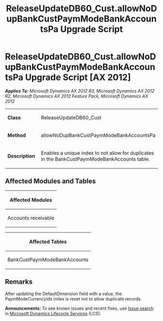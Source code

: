 ﻿---
title: ReleaseUpdateDB60_Cust.allowNoDupBankCustPaymModeBankAccountsPa Upgrade Script
TOCTitle: ReleaseUpdateDB60_Cust.allowNoDupBankCustPaymModeBankAccountsPa Upgrade Script
ms:assetid: 9d980335-c229-7d06-bb35-d7cca29fe476
ms:mtpsurl: https://msdn.microsoft.com/en-us/library/JJ736630(v=AX.60)
ms:contentKeyID: 49710072
ms.date: 05/18/2015
mtps_version: v=AX.60
---

# ReleaseUpdateDB60\_Cust.allowNoDupBankCustPaymModeBankAccountsPa Upgrade Script [AX 2012]


_**Applies To:** Microsoft Dynamics AX 2012 R3, Microsoft Dynamics AX 2012 R2, Microsoft Dynamics AX 2012 Feature Pack, Microsoft Dynamics AX 2012_

<table>
<colgroup>
<col style="width: 50%" />
<col style="width: 50%" />
</colgroup>
<tbody>
<tr class="odd">
<td><p><strong>Class</strong></p></td>
<td><p>ReleaseUpdateDB60_Cust</p></td>
</tr>
<tr class="even">
<td><p><strong>Method</strong></p></td>
<td><p>allowNoDupBankCustPaymModeBankAccountsPa</p></td>
</tr>
<tr class="odd">
<td><p><strong>Description</strong></p></td>
<td><p>Enables a unique index to not allow for duplicates in the BankCustPaymModeBankAccounts table.</p></td>
</tr>
</tbody>
</table>


## Affected Modules and Tables

<table>
<colgroup>
<col style="width: 100%" />
</colgroup>
<thead>
<tr class="header">
<th><p>Affected Modules</p></th>
</tr>
</thead>
<tbody>
<tr class="odd">
<td><p>Accounts receivable</p></td>
</tr>
</tbody>
</table>


<table>
<colgroup>
<col style="width: 100%" />
</colgroup>
<thead>
<tr class="header">
<th><p>Affected Tables</p></th>
</tr>
</thead>
<tbody>
<tr class="odd">
<td><p>BankCustPaymModeBankAccounts</p></td>
</tr>
</tbody>
</table>


## Remarks

After updating the DefaultDimension field with a value, the PaymModeCurrencyIdx index is reset not to allow duplicate records.

  
**Announcements:** To see known issues and recent fixes, use [Issue search](http://go.microsoft.com/fwlink/?linkid=389258) in [Microsoft Dynamics Lifecycle Services](http://go.microsoft.com/fwlink/?linkid=306505) (LCS).

